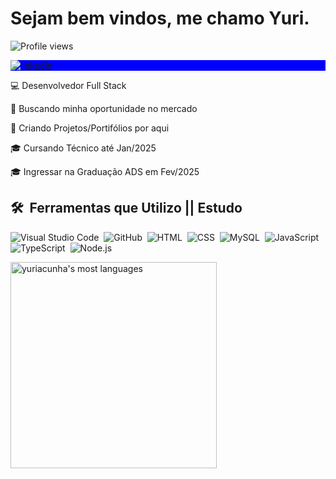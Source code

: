 <h1 align="left">Sejam bem vindos, me chamo Yuri.</h1>


<p align="left"> <img src="https://komarev.com/ghpvc/?username=yuriacunha&color=blue" alt="Profile views" /> </p>

<p align="left" style="background:blue"  style=width:10;>
<a href="https://br.linkedin.com/in/yuri-axel-cunha-752052167" target="_blank">
  <img align="center" src="http's://static.vecteezy.com/system/resources/previews/023/986/970/non_2x/linkedin-logo-linkedin-logo-transparent-linkedin-icon-transparent-free-free-png.png" alt="linkedin"/>
</a>
</p>


💻 Desenvolvedor Full Stack 

🏢 Buscando minha oportunidade no mercado 

🚧 Criando Projetos/Portifólios por aqui 

🎓 Cursando Técnico até Jan/2025 

🎓 Ingressar na Graduação ADS em Fev/2025




## 🛠️ &nbsp;Ferramentas que Utilizo || Estudo 



![Visual Studio Code](https://img.shields.io/badge/-Visual%20Studio%20Code-05122A?style=flat&logo=visual-studio-code&logoColor=007ACC)&nbsp;
![GitHub](https://img.shields.io/badge/-GitHub-05122A?style=flat&logo=github)&nbsp;
![HTML](https://img.shields.io/badge/-HTML-05122A?style=flat&logo=HTML5)&nbsp;
![CSS](https://img.shields.io/badge/-CSS-05122A?style=flat&logo=CSS3&logoColor=1572B6)&nbsp;
![MySQL](https://img.shields.io/badge/-MySQL-05122A?style=flat&logo=mysql)&nbsp;
![JavaScript](https://img.shields.io/badge/-JavaScript-05122A?style=flat&logo=javascript)&nbsp;
![TypeScript](https://img.shields.io/badge/-TypeScript-05122A?style=flat&logo=typescript)&nbsp;
![Node.js](https://img.shields.io/badge/-Node.js-05122A?style=flat&logo=node.js)&nbsp;






<!-- Status Actions GitHub
<img width="530em" src="https://github-readme-stats.vercel.app/api?username=yuriacunha&show_icons=true&theme=vision-friendly-dark" alt="yuriacunha's stats"/>
-->


<img width="330em" src="https://github-readme-stats.vercel.app/api/top-langs/?username=yuriacunha&layout=compact&theme=vision-friendly-dark" alt="yuriacunha's most languages"/>
</p>

